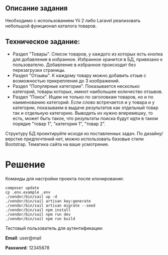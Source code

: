 ## Описание задания

Необходимо с использованием Yii 2 либо Laravel реализовать небольшой функционал каталога товаров.
 
## Техническое задание:
 - Раздел "Товары". Список товаров, у каждого из которых есть кнопка для добавления в избранное. Избранное хранится в БД, привязано к пользователю. Добавление в избранное происходит без перезагрузки страницы.
 - Раздел "Отзывы". К каждому товару можно добавить отзыв с возможностью прикрепления до 3 изображений.
 - Раздел "Популярные категории". Показывается несколько категорий, товары которых, имеют наибольшее количество отзывов.
 - Раздел "Поиск". Ищем не только по заголовкам товаров, но и по наименованию категорий. Если слово встречается и у товара и у категории, показываем в выдаче результатов как отдельный товар так и отдельную категорию. Выводить их нужно вперемешку, то есть, может быть такое, что результаты поиска будут идти в таком порядке "товар 1", "категория 1", "товар 2".
 
 Структуру БД проектируйте исходя из поставленных задач. По дизайну/верстке предпочтений нет, можно использовать базовые стили Bootstrap. Тематика сайта на ваше усмотрение.

# Решение

Команды для настройки проекта после клонирования:
 
```
composer update
cp .env.example .env
./vendor/bin/sail up -d
./vendor/bin/sail artisan key:generate
./vendor/bin/sail artisan migrate --seed
./vendor/bin/sail npm install
./vendor/bin/sail npm run dev
./vendor/bin/sail npm run build
```

Тестовый пользователь для аутентификации:

**Email**: user@mail

**Password**: 12345678